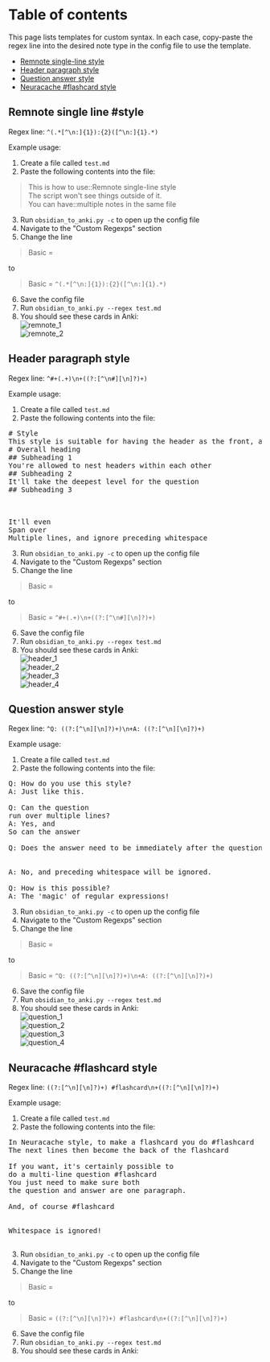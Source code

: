 # Table of contents
This page lists templates for custom syntax. In each case, copy-paste the regex line into the desired note type in the config file to use the template.

* [Remnote single-line style](#remnote-single-line-style)
* [Header paragraph style](#header-paragraph-style)
* [Question answer style](#question-answer-style)
* [Neuracache #flashcard style](#neuracache-#flashcard-style)

## Remnote single line #style

Regex line: `^(.*[^\n:]{1}):{2}([^\n:]{1}.*)`

Example usage:
1. Create a file called `test.md`
2. Paste the following contents into the file:
> This is how to use::Remnote single-line style  
> The script won't see things outside of it.  
> You can have::multiple notes in the same file  
3. Run `obsidian_to_anki.py -c` to open up the config file
4. Navigate to the "Custom Regexps" section
5. Change the line
> Basic =  

to  

> Basic = `^(.*[^\n:]{1}):{2}([^\n:]{1}.*)`
6. Save the config file
7. Run `obsidian_to_anki.py --regex test.md`
8. You should see these cards in Anki:  
![remnote_1](Images/Remnote_1.png)  
![remnote_2](Images/Remnote_2.png)

## Header paragraph style

Regex line: `^#+(.+)\n+((?:[^\n#][\n]?)+)`

Example usage:
1. Create a file called `test.md`
2. Paste the following contents into the file:
<pre>
# Style  
This style is suitable for having the header as the front, and the answer as the back
# Overall heading  
## Subheading 1  
You're allowed to nest headers within each other
## Subheading 2
It'll take the deepest level for the question
## Subheading 3
   
   
   
It'll even  
Span over  
Multiple lines, and ignore preceding whitespace  
</pre>
3. Run `obsidian_to_anki.py -c` to open up the config file
4. Navigate to the "Custom Regexps" section
5. Change the line
> Basic =  

to  

> Basic = `^#+(.+)\n+((?:[^\n#][\n]?)+)`
6. Save the config file
7. Run `obsidian_to_anki.py --regex test.md`
8. You should see these cards in Anki:  
![header_1](Images/Header_1.png)  
![header_2](Images/Header_2.png)  
![header_3](Images/Header_3.png)  
![header_4](Images/Header_4.png)  

## Question answer style

Regex line: `^Q: ((?:[^\n][\n]?)+)\n+A: ((?:[^\n][\n]?)+)`

Example usage:
1. Create a file called `test.md`
2. Paste the following contents into the file:
<pre>
Q: How do you use this style?
A: Just like this.

Q: Can the question
run over multiple lines?
A: Yes, and
So can the answer

Q: Does the answer need to be immediately after the question?


A: No, and preceding whitespace will be ignored.

Q: How is this possible?
A: The 'magic' of regular expressions!
</pre>
3. Run `obsidian_to_anki.py -c` to open up the config file
4. Navigate to the "Custom Regexps" section
5. Change the line
> Basic =  

to  

> Basic = `^Q: ((?:[^\n][\n]?)+)\n+A: ((?:[^\n][\n]?)+)`
6. Save the config file
7. Run `obsidian_to_anki.py --regex test.md`
8. You should see these cards in Anki:  
![question_1](Images/Question_1.png)  
![question_2](Images/Question_2.png)  
![question_3](Images/Question_3.png)  
![question_4](Images/Question_4.png)  

## Neuracache #flashcard style

Regex line: `((?:[^\n][\n]?)+) #flashcard\n+((?:[^\n][\n]?)+)`

Example usage:
1. Create a file called `test.md`
2. Paste the following contents into the file:
<pre>
In Neuracache style, to make a flashcard you do #flashcard
The next lines then become the back of the flashcard

If you want, it's certainly possible to
do a multi-line question #flashcard
You just need to make sure both
the question and answer are one paragraph.

And, of course #flashcard


Whitespace is ignored!

</pre>
3. Run `obsidian_to_anki.py -c` to open up the config file
4. Navigate to the "Custom Regexps" section
5. Change the line
> Basic =  

to  

> Basic = `((?:[^\n][\n]?)+) #flashcard\n+((?:[^\n][\n]?)+)`
6. Save the config file
7. Run `obsidian_to_anki.py --regex test.md`
8. You should see these cards in Anki:
